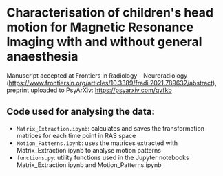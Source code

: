# Characterisation of children's head motion for Magnetic Resonance Imaging with and without general anaesthesia

Manuscript accepted at Frontiers in Radiology - Neuroradiology (https://www.frontiersin.org/articles/10.3389/fradi.2021.789632/abstract), preprint uploaded to PsyArXiv: https://psyarxiv.com/qvfkb

## Code used for analysing the data:
* `Matrix_Extraction.ipynb`: calculates and saves the transformation matrices for each time point in RAS space
* `Motion_Patterns.ipynb`: uses the matrices extracted with Matrix_Extraction.ipynb to analyse motion patterns
* `functions.py`: utility functions used in the Jupyter notebooks Matrix_Extraction.ipynb and Motion_Patterns.ipynb



